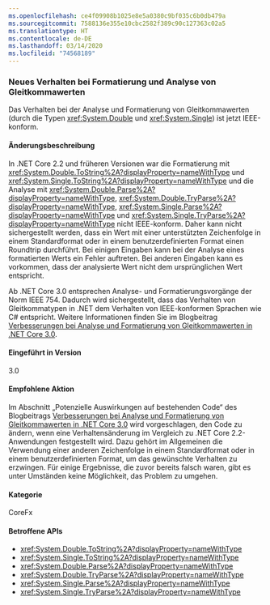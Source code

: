 ```yaml
---
ms.openlocfilehash: ce4f09908b1025e8e5a0380c9bf035c6b0db479a
ms.sourcegitcommit: 7588136e355e10cbc2582f389c90c127363c02a5
ms.translationtype: HT
ms.contentlocale: de-DE
ms.lasthandoff: 03/14/2020
ms.locfileid: "74568189"
---
```

### <a name="floating-point-formatting-and-parsing-behavior-changed"></a>Neues Verhalten bei Formatierung und Analyse von Gleitkommawerten

Das Verhalten bei der Analyse und Formatierung von Gleitkommawerten (durch die Typen <xref:System.Double> und <xref:System.Single>) ist jetzt IEEE-konform.

#### <a name="change-description"></a>Änderungsbeschreibung

In .NET Core 2.2 und früheren Versionen war die Formatierung mit <xref:System.Double.ToString%2A?displayProperty=nameWithType> und <xref:System.Single.ToString%2A?displayProperty=nameWithType> und die Analyse mit <xref:System.Double.Parse%2A?displayProperty=nameWithType>, <xref:System.Double.TryParse%2A?displayProperty=nameWithType>, <xref:System.Single.Parse%2A?displayProperty=nameWithType> und <xref:System.Single.TryParse%2A?displayProperty=nameWithType> nicht IEEE-konform. Daher kann nicht sichergestellt werden, dass ein Wert mit einer unterstützten Zeichenfolge in einem Standardformat oder in einem benutzerdefinierten Format einen Roundtrip durchführt. Bei einigen Eingaben kann bei der Analyse eines formatierten Werts ein Fehler auftreten. Bei anderen Eingaben kann es vorkommen, dass der analysierte Wert nicht dem ursprünglichen Wert entspricht.

Ab .NET Core 3.0 entsprechen Analyse- und Formatierungsvorgänge der Norm IEEE 754. Dadurch wird sichergestellt, dass das Verhalten von Gleitkommatypen in .NET dem Verhalten von IEEE-konformen Sprachen wie C# entspricht. Weitere Informationen finden Sie im Blogbeitrag [Verbesserungen bei Analyse und Formatierung von Gleitkommawerten in .NET Core 3.0](https://devblogs.microsoft.com/dotnet/floating-point-parsing-and-formatting-improvements-in-net-core-3-0/).

#### <a name="version-introduced"></a>Eingeführt in Version

3.0

#### <a name="recommended-action"></a>Empfohlene Aktion

Im Abschnitt „Potenzielle Auswirkungen auf bestehenden Code“ des Blogbeitrags [Verbesserungen bei Analyse und Formatierung von Gleitkommawerten in .NET Core 3.0](https://devblogs.microsoft.com/dotnet/floating-point-parsing-and-formatting-improvements-in-net-core-3-0/) wird vorgeschlagen, den Code zu ändern, wenn eine Verhaltensänderung im Vergleich zu .NET Core 2.2-Anwendungen festgestellt wird. Dazu gehört im Allgemeinen die Verwendung einer anderen Zeichenfolge in einem Standardformat oder in einem benutzerdefinierten Format, um das gewünschte Verhalten zu erzwingen. Für einige Ergebnisse, die zuvor bereits falsch waren, gibt es unter Umständen keine Möglichkeit, das Problem zu umgehen.

#### <a name="category"></a>Kategorie

CoreFx

#### <a name="affected-apis"></a>Betroffene APIs

- <xref:System.Double.ToString%2A?displayProperty=nameWithType>
- <xref:System.Single.ToString%2A?displayProperty=nameWithType>
- <xref:System.Double.Parse%2A?displayProperty=nameWithType>
- <xref:System.Double.TryParse%2A?displayProperty=nameWithType>
- <xref:System.Single.Parse%2A?displayProperty=nameWithType>
- <xref:System.Single.TryParse%2A?displayProperty=nameWithType>

<!-- 

### Affected APIs

- `Overload:System.Double.ToString`
- `Overload:System.Single.ToString`
- `Overload:System.Double.Parse`
- `Overload:System.Double.TryParse`
- `Overload:System.Single.Parse`
- `Overload:System.Single.TryParse`

-->

